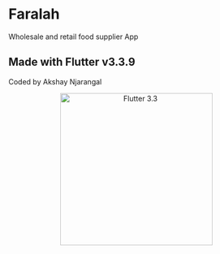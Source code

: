 # Faralah

Wholesale and retail food supplier App

## Made with Flutter v3.3.9

Coded by Akshay Njarangal

<p align="center">
<img src="https://miro.medium.com/max/720/0*bDz2chibrm3B6QZE" height="300" alt="Flutter 3.3" />
</p>

